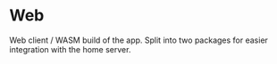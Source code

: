 # Web

Web client / WASM build of the app.
Split into two packages for easier integration with the home server.
